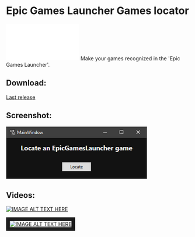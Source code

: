 # Epic Games Launcher Games locator

<img src="/EpicLauncher%20GameLocator/Store/BanierTrans.png" height=100 />
Make your games recognized in the 'Epic Games Launcher'.

## Download:

[Last release](https://github.com/Tom60chat/Chrome-Rich-Presence/releases)

## Screenshot:

![Screenshot 1](/EpicLauncher%20GameLocator/Store/Screenshot.png)

## Videos:

[![IMAGE ALT TEXT HERE](https://img.youtube.com/vi/cMBcg22AO-A/0.jpg)](https://www.youtube.com/watch?v=cMBcg22AO-A)

<a href="http://www.youtube.com/watch?feature=player_embedded&v=cMBcg22AO-A
" target="_blank"><img src="http://img.youtube.com/vi/cMBcg22AO-A/0.jpg" 
alt="IMAGE ALT TEXT HERE" width="240" height="180" border="10" /></a>
